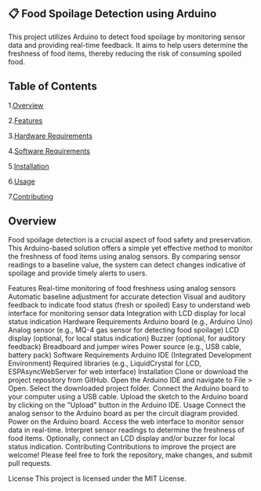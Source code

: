 ## 📋 <a name="table">Food Spoilage Detection using Arduino</a>
This project utilizes Arduino to detect food spoilage by monitoring sensor data and providing real-time feedback. It aims to help users determine the freshness of food items, thereby reducing the risk of consuming spoiled food.

## <a name ="contents">Table of Contents</a>
  1.[Overview](#Overview)
  
  2.[Features](#Features)
  
  3.[Hardware Requirements](#Hardware-Requirements)
  
  4.[Software Requirements](#Software-Requirements)
  
  5.[Installation](#Installation)

  6.[Usage](#Usage)
  
  7.[Contributing](#Contributing)


## <a name="Overview"> Overview</a>
Food spoilage detection is a crucial aspect of food safety and preservation. This Arduino-based solution offers a simple yet effective method to monitor the freshness of food items using analog sensors. By comparing sensor readings to a baseline value, the system can detect changes indicative of spoilage and provide timely alerts to users.

Features
Real-time monitoring of food freshness using analog sensors
Automatic baseline adjustment for accurate detection
Visual and auditory feedback to indicate food status (fresh or spoiled)
Easy to understand web interface for monitoring sensor data
Integration with LCD display for local status indication
Hardware Requirements
Arduino board (e.g., Arduino Uno)
Analog sensor (e.g., MQ-4 gas sensor for detecting food spoilage)
LCD display (optional, for local status indication)
Buzzer (optional, for auditory feedback)
Breadboard and jumper wires
Power source (e.g., USB cable, battery pack)
Software Requirements
Arduino IDE (Integrated Development Environment)
Required libraries (e.g., LiquidCrystal for LCD, ESPAsyncWebServer for web interface)
Installation
Clone or download the project repository from GitHub.
Open the Arduino IDE and navigate to File > Open. Select the downloaded project folder.
Connect the Arduino board to your computer using a USB cable.
Upload the sketch to the Arduino board by clicking on the "Upload" button in the Arduino IDE.
Usage
Connect the analog sensor to the Arduino board as per the circuit diagram provided.
Power on the Arduino board.
Access the web interface to monitor sensor data in real-time.
Interpret sensor readings to determine the freshness of food items.
Optionally, connect an LCD display and/or buzzer for local status indication.
Contributing
Contributions to improve the project are welcome! Please feel free to fork the repository, make changes, and submit pull requests.

License
This project is licensed under the MIT License.
